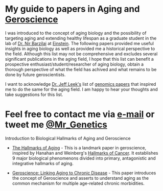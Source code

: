 My guide to papers in Aging and [Geroscience](https://www.nia.nih.gov/research/blog/2015/03/geroscience-needs-aging-biology-research)
==============

I was introduced to the concept of aging biology and the possibility of targeting aging and extending healthy lifespan as a graduate student in the lab of [Dr. Nir Barzilai](http://www.einstein.yu.edu/faculty/484/nir-barzilai/) at [Einstein](http://einstein.yu.edu/). The following papers provided me useful insights in aging biology as well as provided me a historical perspective to the field. Although this list may not be comprehensive and excludes several significant publications in the aging field, I hope that this list can benefit a prospective enthusiast/student/researcher of aging biology, obtain a thorough perspective of what the field has achived and what remains to be done by future geroscientists.

I want to acknowledge [Dr. Jeff Leek's](http://jtleek.com/) list of [genomics papers](https://github.com/jtleek/genomicspapers) that inspired me to do the same for the aging field. I am happy to hear your thoughts and take suggestions for this list.

Feel free to contact me via [e-mail](akulkarn@mail.einstein.yu.edu) or tweet me [@Mr_Genetics](https://twitter.com/Mr_Genetics)
==============



Introduction to Biological Hallmarks of Aging and Geroscience

* [The Hallmarks of Aging](http://www.cell.com/cell/pdf/S0092-8674(13)00645-4.pdf) - This is a landmark paper in geroscience, inspired by Hanahan and Weinberg's [Hallmarks of Cancer](http://www.cell.com/cell/pdf/S0092-8674(11)00127-9.pdf). It establishes 9 major biological phenomenons divided into primary, antagonistic and integrative hallmarks of aging.

* [Geroscience: Linking Aging to Chronic Disease](http://www.cell.com/cell/pdf/S0092-8674(14)01366-X.pdf) - This paper introduces the concept of Geroscience and asserts to understand aging as the common mechanism for multiple age-related chronic morbidities. 




